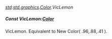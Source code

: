 _[std](../../modules/std/std-module.md):[std.graphics](../../modules/std/std-graphics.md).[Color](../../modules/std/std-graphics-color.md).VicLemon_
##### Const VicLemon:[Color](../../modules/std/std-graphics-color.md)
VicLemon. Equivalent to New Color( .96,.88,.41 ).
